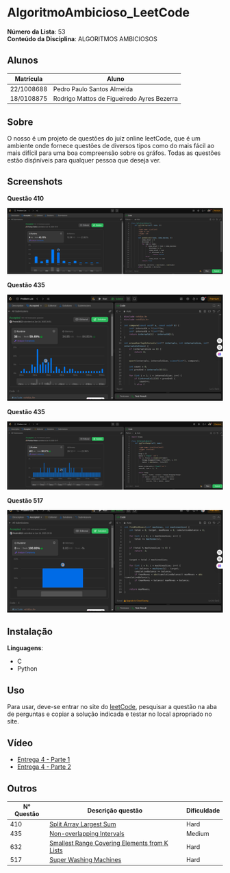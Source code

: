 # AlgoritmoAmbicioso_LeetCode


**Número da Lista**: 53<br>
**Conteúdo da Disciplina**: ALGORITMOS AMBICIOSOS<br>

## Alunos
|Matrícula | Aluno |
| -- | -- |
| 22/1008688  |  Pedro Paulo Santos Almeida |
| 18/0108875  |  Rodrigo Mattos de Figueiredo Ayres Bezerra |

## Sobre 
O nosso é um projeto de questões do juíz online leetCode, que é um ambiente onde fornece questões de diversos tipos como do mais fácil ao mais difícil para uma boa compreensão sobre os gráfos. Todas as questões estão disṕníveis para qualquer pessoa que deseja ver. 

## Screenshots

**Questão 410**

![410](Questao-410/assents/410.png)

**Questão 435**

![435](Questao-435/assents/435.png)

**Questão 435**

![632](Questao-632/assents/632.png)

**Questão 517**

![517](Questao-517/assents/517.png)

## Instalação 
**Linguagens**: 
- C<br>
- Python<br>


## Uso 
Para usar, deve-se entrar no site do [leetCode](https://leetcode.com/), pesquisar a questão na aba de perguntas e copiar a solução indicada e testar no local apropriado no site.

## Vídeo 

- [Entrega 4 - Parte 1](https://youtu.be/BI8ouv2YmYU)
- [Entrega 4 - Parte 2](https://youtu.be/tEgn-yBO8tg)

## Outros 
| N° Questão | Descrição questão | Dificuldade |
| --- | ------- | ---------- |
| 410 | [Split Array Largest Sum](https://leetcode.com/problems/split-array-largest-sum/description/) | Hard |
| 435 | [Non-overlapping Intervals](https://leetcode.com/problems/non-overlapping-intervals/description/) | Medium |
| 632 | [Smallest Range Covering Elements from K Lists](https://leetcode.com/problems/smallest-range-covering-elements-from-k-lists/description/) | Hard |
| 517 | [Super Washing Machines](https://leetcode.com/problems/super-washing-machines/description/) | Hard |
